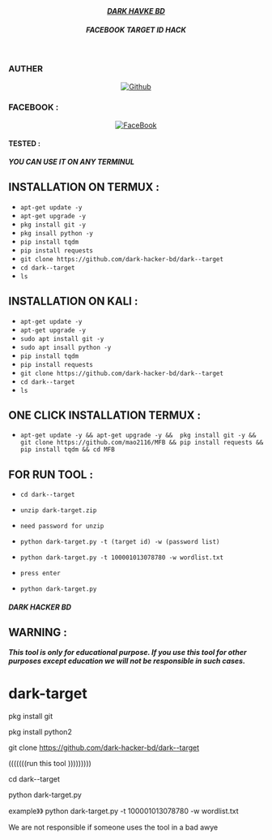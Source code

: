 <div align="center">
</div>
<div align ="center"> 
<i><b> <a href="https://www.facebook.com/Dark.hacker.bd2015">
 DARK HAVKE BD</a><br>
 </b><h4>FACEBOOK TARGET ID HACK </h4></i>

</div>
<br>
<h3>AUTHER</h3>
<p align="center">
<a href="https://github.com/dark-hacker-bd/"><img title="Github" src="https://img.shields.io/badge/mao2116-grey?style=for-the-badge&logo=github"></a> </p>

### FACEBOOK :
<p align="center"> 
<a href="https://www.facebook.com/dark.hacker.bd.dark.boy"><img title="FaceBook" src="https://img.shields.io/badge/FB-MAO VIRUS-lightgrey?style=for-the-badge&logo=facebook"></a>
</p>


#### TESTED :
***YOU CAN USE IT ON ANY TERMINUL***

## INSTALLATION ON TERMUX :

* `apt-get update -y`
* `apt-get upgrade -y`
* `pkg install git -y`
* `pkg insall python -y`
* `pip install tqdm`
* `pip install requests`
* `git clone https://github.com/dark-hacker-bd/dark--target`
* `cd dark--target`
* `ls`
## INSTALLATION ON KALI :
* `apt-get update -y`
* `apt-get upgrade -y`
* `sudo apt install git -y`
* `sudo apt insall python -y`
* `pip install tqdm`
* `pip install requests`
* `git clone https://github.com/dark-hacker-bd/dark--target`
* `cd dark--target`
* `ls`
## ONE CLICK INSTALLATION TERMUX :
* `apt-get update -y && apt-get upgrade -y &&  pkg install git -y && git clone https://github.com/mao2116/MFB && pip install requests && pip install tqdm && cd MFB `


## FOR RUN TOOL :
* `cd dark--target`
* `unzip dark-target.zip`
* `need password for unzip`
* `python dark-target.py -t (target id) -w (password list)`
* ` python dark-target.py -t 100001013078780 -w wordlist.txt `
* `press enter`

* `python dark-target.py`



##### DARK HACKER BD

## WARNING : 
***This tool is only for educational purpose. If you use this tool for other purposes except education we will not be responsible in such cases.***









# dark-target

pkg install git 


pkg install python2 

git clone https://github.com/dark-hacker-bd/dark--target

(((((((run this tool )))))))))

cd dark--target

python dark-target.py

example》》  python dark-target.py -t 100001013078780 -w wordlist.txt

We are not responsible if someone uses the tool in a bad awye


